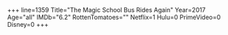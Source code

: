 +++
line=1359
Title="The Magic School Bus Rides Again"
Year=2017
Age="all"
IMDb="6.2"
RottenTomatoes=""
Netflix=1
Hulu=0
PrimeVideo=0
Disney=0
+++

